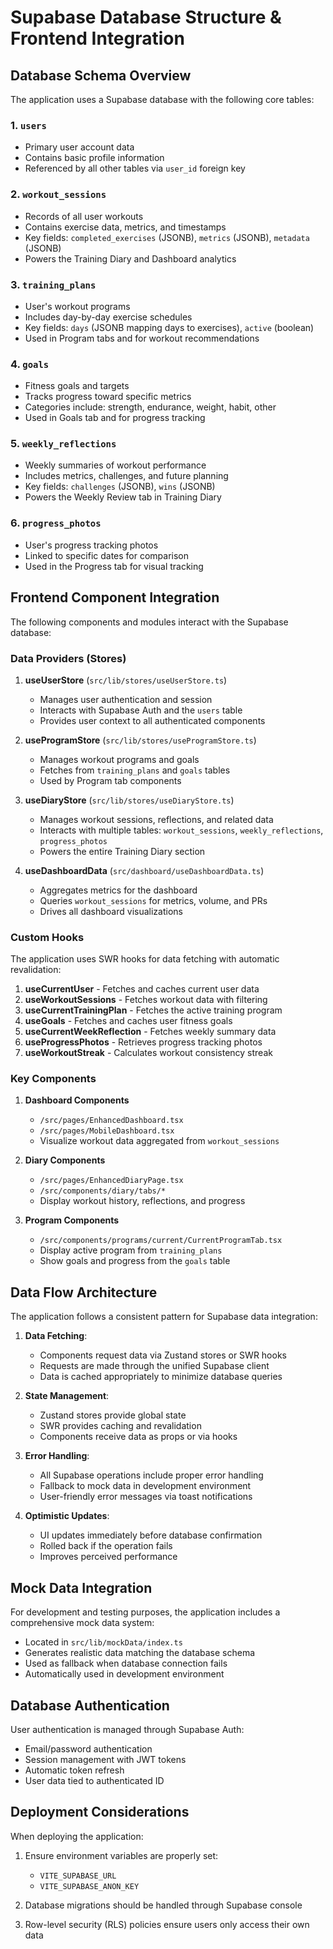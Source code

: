 # Supabase Database Structure & Frontend Integration

## Database Schema Overview

The application uses a Supabase database with the following core tables:

### 1. `users`
- Primary user account data
- Contains basic profile information
- Referenced by all other tables via `user_id` foreign key

### 2. `workout_sessions`
- Records of all user workouts
- Contains exercise data, metrics, and timestamps
- Key fields: `completed_exercises` (JSONB), `metrics` (JSONB), `metadata` (JSONB)
- Powers the Training Diary and Dashboard analytics

### 3. `training_plans`
- User's workout programs
- Includes day-by-day exercise schedules
- Key fields: `days` (JSONB mapping days to exercises), `active` (boolean)
- Used in Program tabs and for workout recommendations

### 4. `goals`
- Fitness goals and targets
- Tracks progress toward specific metrics
- Categories include: strength, endurance, weight, habit, other
- Used in Goals tab and for progress tracking

### 5. `weekly_reflections`
- Weekly summaries of workout performance
- Includes metrics, challenges, and future planning
- Key fields: `challenges` (JSONB), `wins` (JSONB)
- Powers the Weekly Review tab in Training Diary

### 6. `progress_photos`
- User's progress tracking photos
- Linked to specific dates for comparison
- Used in the Progress tab for visual tracking

## Frontend Component Integration

The following components and modules interact with the Supabase database:

### Data Providers (Stores)

1. **useUserStore** (`src/lib/stores/useUserStore.ts`)
   - Manages user authentication and session
   - Interacts with Supabase Auth and the `users` table
   - Provides user context to all authenticated components

2. **useProgramStore** (`src/lib/stores/useProgramStore.ts`)
   - Manages workout programs and goals
   - Fetches from `training_plans` and `goals` tables
   - Used by Program tab components

3. **useDiaryStore** (`src/lib/stores/useDiaryStore.ts`)
   - Manages workout sessions, reflections, and related data
   - Interacts with multiple tables: `workout_sessions`, `weekly_reflections`, `progress_photos`
   - Powers the entire Training Diary section

4. **useDashboardData** (`src/dashboard/useDashboardData.ts`)
   - Aggregates metrics for the dashboard
   - Queries `workout_sessions` for metrics, volume, and PRs
   - Drives all dashboard visualizations

### Custom Hooks

The application uses SWR hooks for data fetching with automatic revalidation:

1. **useCurrentUser** - Fetches and caches current user data
2. **useWorkoutSessions** - Fetches workout data with filtering
3. **useCurrentTrainingPlan** - Fetches the active training program
4. **useGoals** - Fetches and caches user fitness goals
5. **useCurrentWeekReflection** - Fetches weekly summary data
6. **useProgressPhotos** - Retrieves progress tracking photos
7. **useWorkoutStreak** - Calculates workout consistency streak

### Key Components

1. **Dashboard Components**
   - `/src/pages/EnhancedDashboard.tsx`
   - `/src/pages/MobileDashboard.tsx`
   - Visualize workout data aggregated from `workout_sessions`

2. **Diary Components**
   - `/src/pages/EnhancedDiaryPage.tsx`
   - `/src/components/diary/tabs/*`
   - Display workout history, reflections, and progress

3. **Program Components**
   - `/src/components/programs/current/CurrentProgramTab.tsx`
   - Display active program from `training_plans`
   - Show goals and progress from the `goals` table

## Data Flow Architecture

The application follows a consistent pattern for Supabase data integration:

1. **Data Fetching**:
   - Components request data via Zustand stores or SWR hooks
   - Requests are made through the unified Supabase client
   - Data is cached appropriately to minimize database queries

2. **State Management**:
   - Zustand stores provide global state
   - SWR provides caching and revalidation
   - Components receive data as props or via hooks

3. **Error Handling**:
   - All Supabase operations include proper error handling
   - Fallback to mock data in development environment
   - User-friendly error messages via toast notifications

4. **Optimistic Updates**:
   - UI updates immediately before database confirmation
   - Rolled back if the operation fails
   - Improves perceived performance

## Mock Data Integration

For development and testing purposes, the application includes a comprehensive mock data system:

- Located in `src/lib/mockData/index.ts`
- Generates realistic data matching the database schema
- Used as fallback when database connection fails
- Automatically used in development environment

## Database Authentication

User authentication is managed through Supabase Auth:

- Email/password authentication
- Session management with JWT tokens
- Automatic token refresh
- User data tied to authenticated ID

## Deployment Considerations

When deploying the application:

1. Ensure environment variables are properly set:
   - `VITE_SUPABASE_URL`
   - `VITE_SUPABASE_ANON_KEY`

2. Database migrations should be handled through Supabase console

3. Row-level security (RLS) policies ensure users only access their own data
